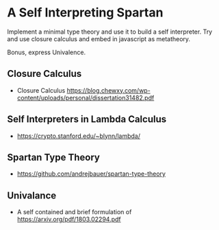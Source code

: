 # A Self Interpreting Spartan

Implement a minimal type theory and use it to build a self interpreter. Try and use closure calculus and embed in javascript as metatheory.

Bonus, express Univalence.

## Closure Calculus

* Closure Calculus https://blog.chewxy.com/wp-content/uploads/personal/dissertation31482.pdf

## Self Interpreters in Lambda Calculus

* https://crypto.stanford.edu/~blynn/lambda/

## Spartan Type Theory

* https://github.com/andrejbauer/spartan-type-theory

## Univalance

* A self contained and brief formulation of https://arxiv.org/pdf/1803.02294.pdf
